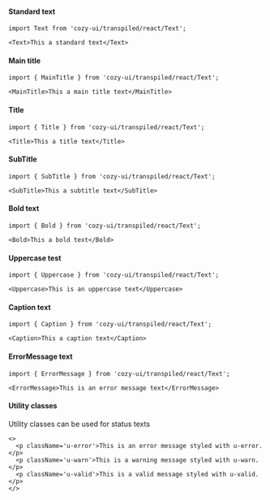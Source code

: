 #### Standard text

```
import Text from 'cozy-ui/transpiled/react/Text';

<Text>This a standard text</Text>
```

#### Main title

```
import { MainTitle } from 'cozy-ui/transpiled/react/Text';

<MainTitle>This a main title text</MainTitle>
```

#### Title

```
import { Title } from 'cozy-ui/transpiled/react/Text';

<Title>This a title text</Title>
```

#### SubTitle

```
import { SubTitle } from 'cozy-ui/transpiled/react/Text';

<SubTitle>This a subtitle text</SubTitle>
```

#### Bold text

```
import { Bold } from 'cozy-ui/transpiled/react/Text';

<Bold>This a bold text</Bold>
```

#### Uppercase test

```
import { Uppercase } from 'cozy-ui/transpiled/react/Text';

<Uppercase>This is an uppercase text</Uppercase>
```

#### Caption text

```
import { Caption } from 'cozy-ui/transpiled/react/Text';

<Caption>This a caption text</Caption>
```

#### ErrorMessage text

```
import { ErrorMessage } from 'cozy-ui/transpiled/react/Text';

<ErrorMessage>This is an error message text</ErrorMessage>
```

#### Utility classes

Utility classes can be used for status texts

```
<>
  <p className='u-error'>This is an error message styled with u-error.</p>
  <p className='u-warn'>This is a warning message styled with u-warn.</p>
  <p className='u-valid'>This is a valid message styled with u-valid.</p>
</>
```
